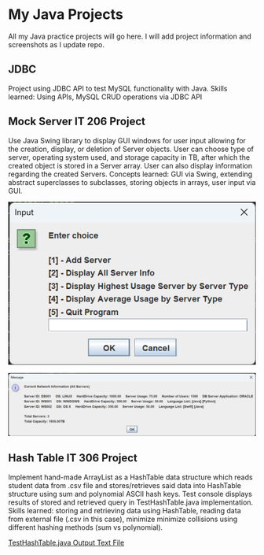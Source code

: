# My Java Projects
All my Java practice projects will go here. I will add project information and screenshots as I update repo.

## JDBC
Project using JDBC API to test MySQL functionality with Java.
Skills learned: Using APIs, MySQL CRUD operations via JDBC API

## Mock Server IT 206 Project
Use Java Swing library to display GUI windows for user input allowing for the creation, display, or deletion of Server objects. User can choose type of server, operating system used, and storage capacity in TB, after which the created object is stored in a Server array. User can also display information regarding the created Servers.
Concepts learned: GUI via Swing, extending abstract superclasses to subclasses, storing objects in arrays, user input via GUI.

![Server Main Menu](images/mockDatabaseMain.png)

![Server All Info](images/mockDatabaseAllServerInfo.png)

## Hash Table IT 306 Project
Implement hand-made ArrayList as a HashTable data structure which reads student data from .csv file and stores/retrieves said data into HashTable structure using sum and polynomial ASCII hash keys. Test console displays results of stored and retrieved query in TestHashTable.java implementation.
Skills learned: storing and retrieving data using HashTable, reading data from external file (.csv in this case), minimize minimize collisions using different hashing methods (sum vs polynomial).

[TestHashTable.java Output Text File](hashTable_IT306Project/Output_TestHashTable.txt)

